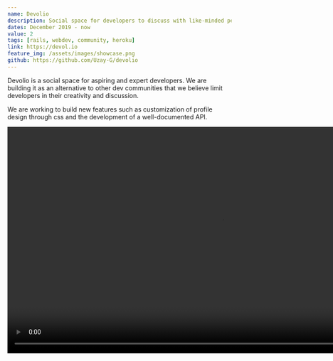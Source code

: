 ```yaml
---
name: Devolio
description: Social space for developers to discuss with like-minded people and share their creations.
dates: December 2019 - now
value: 2
tags: [rails, webdev, community, heroku]
link: https://devol.io
feature_img: /assets/images/showcase.png
github: https://github.com/Uzay-G/devolio
---
```


Devolio is a social space for aspiring and expert developers. We are building it as an alternative to other dev communities that we believe limit developers in their creativity and discussion.

We are working to build new features such as customization of profile design through css and the development of a well-documented API.

<video class="media-element tErWI93xEKrI2OkozPs7J" loop="" style="margin: 0px auto; max-height: 700px;" width="960" height="510"><source src="https://preview.redd.it/09c5hwit4uq41.gif?width=960&amp;format=mp4&amp;s=be4a31c5fd19b3187562dc61ebedd1297fb98827"></video>